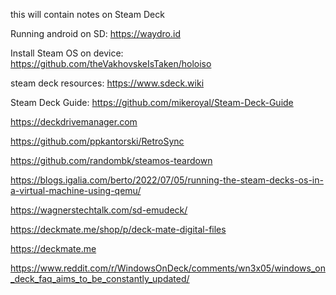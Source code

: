 this will contain notes on Steam Deck


Running android on SD:
https://waydro.id

Install Steam OS on device:
https://github.com/theVakhovskeIsTaken/holoiso

steam deck resources:
https://www.sdeck.wiki

Steam Deck Guide:
https://github.com/mikeroyal/Steam-Deck-Guide

https://deckdrivemanager.com

https://github.com/ppkantorski/RetroSync

https://github.com/randombk/steamos-teardown

https://blogs.igalia.com/berto/2022/07/05/running-the-steam-decks-os-in-a-virtual-machine-using-qemu/



https://wagnerstechtalk.com/sd-emudeck/

https://deckmate.me/shop/p/deck-mate-digital-files

https://deckmate.me

https://www.reddit.com/r/WindowsOnDeck/comments/wn3x05/windows_on_deck_faq_aims_to_be_constantly_updated/

